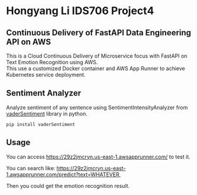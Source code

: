 # Hongyang Li IDS706 Project4

## Continuous Delivery of FastAPI Data Engineering API on AWS
This is a Cloud Continuous Delivery of Microservice focus with FastAPI on Text Emotion Recognition using AWS.\
This use a customized Docker container and AWS App Runner to achieve Kubernetes service deployment.

## Sentiment Analyzer
Analyze sentiment of any sentence using SentimentIntensityAnalyzer from [vaderSentiment](https://github.com/cjhutto/vaderSentiment) library in python.

`` pip install vaderSentiment ``
## Usage
You can access https://29z2jmcryn.us-east-1.awsapprunner.com/ to test it.

You can search like: https://29z2jmcryn.us-east-1.awsapprunner.com/predict?text=WHATEVER,
 
Then you could get the emotion recognition result.
